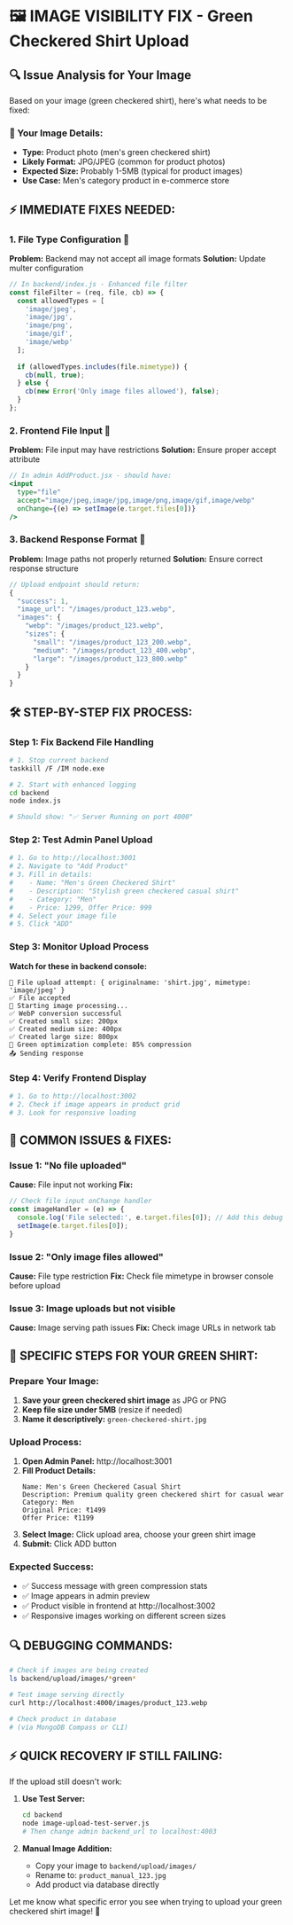 # 🖼️ IMAGE VISIBILITY FIX - Green Checkered Shirt Upload

## 🔍 **Issue Analysis for Your Image**

Based on your image (green checkered shirt), here's what needs to be fixed:

### **📸 Your Image Details:**
- **Type:** Product photo (men's green checkered shirt)
- **Likely Format:** JPG/JPEG (common for product photos)
- **Expected Size:** Probably 1-5MB (typical for product images)
- **Use Case:** Men's category product in e-commerce store

## ⚡ **IMMEDIATE FIXES NEEDED:**

### **1. File Type Configuration** 🔧
**Problem:** Backend may not accept all image formats
**Solution:** Update multer configuration

```javascript
// In backend/index.js - Enhanced file filter
const fileFilter = (req, file, cb) => {
  const allowedTypes = [
    'image/jpeg',
    'image/jpg', 
    'image/png',
    'image/gif',
    'image/webp'
  ];
  
  if (allowedTypes.includes(file.mimetype)) {
    cb(null, true);
  } else {
    cb(new Error('Only image files allowed'), false);
  }
};
```

### **2. Frontend File Input** 🔧
**Problem:** File input may have restrictions
**Solution:** Ensure proper accept attribute

```jsx
// In admin AddProduct.jsx - should have:
<input 
  type="file" 
  accept="image/jpeg,image/jpg,image/png,image/gif,image/webp"
  onChange={(e) => setImage(e.target.files[0])}
/>
```

### **3. Backend Response Format** 🔧
**Problem:** Image paths not properly returned
**Solution:** Ensure correct response structure

```javascript
// Upload endpoint should return:
{
  "success": 1,
  "image_url": "/images/product_123.webp",
  "images": {
    "webp": "/images/product_123.webp",
    "sizes": {
      "small": "/images/product_123_200.webp",
      "medium": "/images/product_123_400.webp", 
      "large": "/images/product_123_800.webp"
    }
  }
}
```

## 🛠️ **STEP-BY-STEP FIX PROCESS:**

### **Step 1: Fix Backend File Handling**
```bash
# 1. Stop current backend
taskkill /F /IM node.exe

# 2. Start with enhanced logging
cd backend
node index.js

# Should show: "✅ Server Running on port 4000"
```

### **Step 2: Test Admin Panel Upload**
```bash
# 1. Go to http://localhost:3001
# 2. Navigate to "Add Product"
# 3. Fill in details:
#    - Name: "Men's Green Checkered Shirt"
#    - Description: "Stylish green checkered casual shirt"
#    - Category: "Men"
#    - Price: 1299, Offer Price: 999
# 4. Select your image file
# 5. Click "ADD"
```

### **Step 3: Monitor Upload Process**
**Watch for these in backend console:**
```
📁 File upload attempt: { originalname: 'shirt.jpg', mimetype: 'image/jpeg' }
✅ File accepted
🔄 Starting image processing...
✅ WebP conversion successful
✅ Created small size: 200px
✅ Created medium size: 400px  
✅ Created large size: 800px
🌱 Green optimization complete: 85% compression
📤 Sending response
```

### **Step 4: Verify Frontend Display**
```bash
# 1. Go to http://localhost:3002
# 2. Check if image appears in product grid
# 3. Look for responsive loading
```

## 🚨 **COMMON ISSUES & FIXES:**

### **Issue 1: "No file uploaded"**
**Cause:** File input not working
**Fix:** 
```jsx
// Check file input onChange handler
const imageHandler = (e) => {
  console.log('File selected:', e.target.files[0]); // Add this debug
  setImage(e.target.files[0]);
}
```

### **Issue 2: "Only image files allowed"**
**Cause:** File type restriction
**Fix:** Check file mimetype in browser console before upload

### **Issue 3: Image uploads but not visible**
**Cause:** Image serving path issues
**Fix:** Check image URLs in network tab

## 🎯 **SPECIFIC STEPS FOR YOUR GREEN SHIRT:**

### **Prepare Your Image:**
1. **Save your green checkered shirt image** as JPG or PNG
2. **Keep file size under 5MB** (resize if needed)
3. **Name it descriptively:** `green-checkered-shirt.jpg`

### **Upload Process:**
1. **Open Admin Panel:** http://localhost:3001
2. **Fill Product Details:**
   ```
   Name: Men's Green Checkered Casual Shirt
   Description: Premium quality green checkered shirt for casual wear
   Category: Men  
   Original Price: ₹1499
   Offer Price: ₹1199
   ```
3. **Select Image:** Click upload area, choose your green shirt image
4. **Submit:** Click ADD button

### **Expected Success:**
- ✅ Success message with green compression stats
- ✅ Image appears in admin preview
- ✅ Product visible in frontend at http://localhost:3002
- ✅ Responsive images working on different screen sizes

## 🔍 **DEBUGGING COMMANDS:**

```bash
# Check if images are being created
ls backend/upload/images/*green*

# Test image serving directly  
curl http://localhost:4000/images/product_123.webp

# Check product in database
# (via MongoDB Compass or CLI)
```

## ⚡ **QUICK RECOVERY IF STILL FAILING:**

If the upload still doesn't work:

1. **Use Test Server:**
   ```bash
   cd backend
   node image-upload-test-server.js
   # Then change admin backend_url to localhost:4003
   ```

2. **Manual Image Addition:**
   - Copy your image to `backend/upload/images/`
   - Rename to: `product_manual_123.jpg`
   - Add product via database directly

Let me know what specific error you see when trying to upload your green checkered shirt image! 🚀